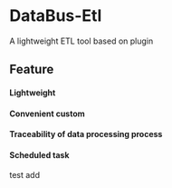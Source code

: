 # DataBus-Etl
A lightweight ETL tool based on plugin

## Feature

#### Lightweight
#### Convenient custom
#### Traceability of data processing process
#### Scheduled task

test add